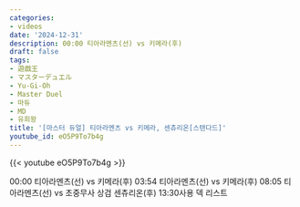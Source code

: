 ```yaml
---
categories:
- videos
date: '2024-12-31'
description: 00:00 티아라멘츠(선) vs 키메라(후)
draft: false
tags:
- 遊戯王
- マスターデュエル
- Yu-Gi-Oh
- Master Duel
- 마듀
- MD
- 유희왕
title: '[마스터 듀얼] 티아라멘츠 vs 키메라, 센츄리온[스탠다드]'
youtube_id: eO5P9To7b4g
---
```



{{< youtube eO5P9To7b4g >}}

00:00 티아라멘츠(선) vs 키메라(후)
03:54 티아라멘츠(선) vs 키메라(후)
08:05 티아라멘츠(선) vs 초중무사 상검 센츄리온(후)
13:30사용 덱 리스트